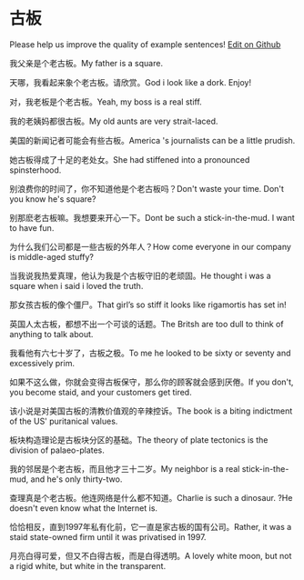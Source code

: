# 古板

Please help us improve the quality of example sentences! [Edit on Github](https://github.com/jiyushe/jiyu-example-sentence-source/blob/main/chinese/guban.md)

<p><span class="chinese">我父亲是个老古板。</span><span class="english">My father is a square.</span></p>

<p><span class="chinese">天哪，我看起来象个老古板。请欣赏。</span><span class="english">God i look like a dork. Enjoy!</span></p>

<p><span class="chinese">对，我老板是个老古板。</span><span class="english">Yeah, my boss is a real stiff.</span></p>

<p><span class="chinese">我的老姨妈都很古板。</span><span class="english">My old aunts are very strait-laced.</span></p>

<p><span class="chinese">美国的新闻记者可能会有些古板。</span><span class="english">America 's journalists can be a little prudish.</span></p>

<p><span class="chinese">她古板得成了十足的老处女。</span><span class="english">She had stiffened into a pronounced spinsterhood.</span></p>

<p><span class="chinese">别浪费你的时间了，你不知道他是个老古板吗？</span><span class="english">Don't waste your time. Don't you know he's square?</span></p>

<p><span class="chinese">别那麽老古板嘛。我想要来开心一下。</span><span class="english">Dont be such a stick-in-the-mud. I want to have fun.</span></p>

<p><span class="chinese">为什么我们公司都是一些古板的外年人？</span><span class="english">How come everyone in our company is middle-aged stuffy?</span></p>

<p><span class="chinese">当我说我热爱真理，他认为我是个古板守旧的老顽固。</span><span class="english">He thought i was a square when i said i loved the truth.</span></p>

<p><span class="chinese">那女孩古板的像个僵尸。</span><span class="english">That girl’s so stiff it looks like rigamortis has set in!</span></p>

<p><span class="chinese">英国人太古板，都想不出一个可谈的话题。</span><span class="english">The Britsh are too dull to think of anything to talk about.</span></p>

<p><span class="chinese">我看他有六七十岁了，古板之极。</span><span class="english">To me he looked to be sixty or seventy and excessively prim.</span></p>

<p><span class="chinese">如果不这么做，你就会变得古板保守，那么你的顾客就会感到厌倦。</span><span class="english">If you don't, you become staid, and your customers get tired.</span></p>

<p><span class="chinese">该小说是对美国古板的清教价值观的辛辣控诉。</span><span class="english">The book is a biting indictment of the US' puritanical values.</span></p>

<p><span class="chinese">板块构造理论是古板块分区的基础。</span><span class="english">The theory of plate tectonics is the division of palaeo-plates.</span></p>

<p><span class="chinese">我的邻居是个老古板，而且他才三十二岁。</span><span class="english">My neighbor is a real stick-in-the-mud, and he's only thirty-two.</span></p>

<p><span class="chinese">查理真是个老古板。他连网络是什么都不知道。</span><span class="english">Charlie is such a dinosaur. ?He doesn't even know what the Internet is.</span></p>

<p><span class="chinese">恰恰相反，直到1997年私有化前，它一直是家古板的国有公司。</span><span class="english">Rather, it was a staid state-owned firm until it was privatised in 1997.</span></p>

<p><span class="chinese">月亮白得可爱，但又不白得古板，而是白得透明。</span><span class="english">A lovely white moon, but not a rigid white, but white in the transparent.</span></p>

